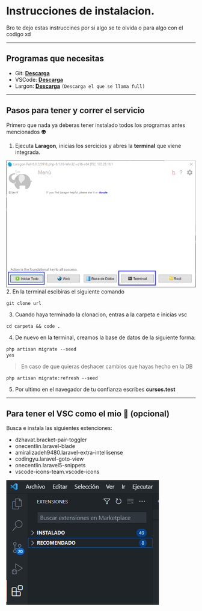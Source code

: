 # Instrucciones de instalacion.
Bro te dejo estas instruccines por si algo se te olvida o para algo con el codigo xd

***
## Programas que necesitas
- Git: **[Descarga](https://git-scm.com/downloads)** 
- VSCode: **[Descarga](https://code.visualstudio.com/download)**
- Largon: **[Descarga](https://laragon.org/download/index.html)** ```(Descarga el que se llama full)```

***
## Pasos para tener y correr el servicio
Primero que nada ya deberas tener instalado todos los programas antes mencionados 👽
1. Ejecuta **Laragon**, inicias los sercicios y abres la **terminal** que viene integrada.

![Captura 1](/img/sc1.png)
2. En la terminal escibiras el siguiente comando
```
git clone url
```
3. Cuando haya terminado la clonacion, entras a la carpeta e inicias vsc
```
cd carpeta && code .
```
4. De nuevo en la terminal, creamos la base de datos de la siguiente forma:
```
php artisan migrate --seed
yes
```
> En caso de que quieras deshacer cambios que hayas hecho en la DB
```
php artisan migrate:refresh --seed
```
5. Por ultimo en el navegador de tu confianza escribes **cursos.test**
***
## Para tener el VSC como el mio 🤙 (opcional)
Busca e instala las siguientes extenciones:
* dzhavat.bracket-pair-toggler
* onecentlin.laravel-blade
* amiralizadeh9480.laravel-extra-intellisense
* codingyu.laravel-goto-view
* onecentlin.laravel5-snippets
* vscode-icons-team.vscode-icons

![Captura 2](/img/sc2.png)
